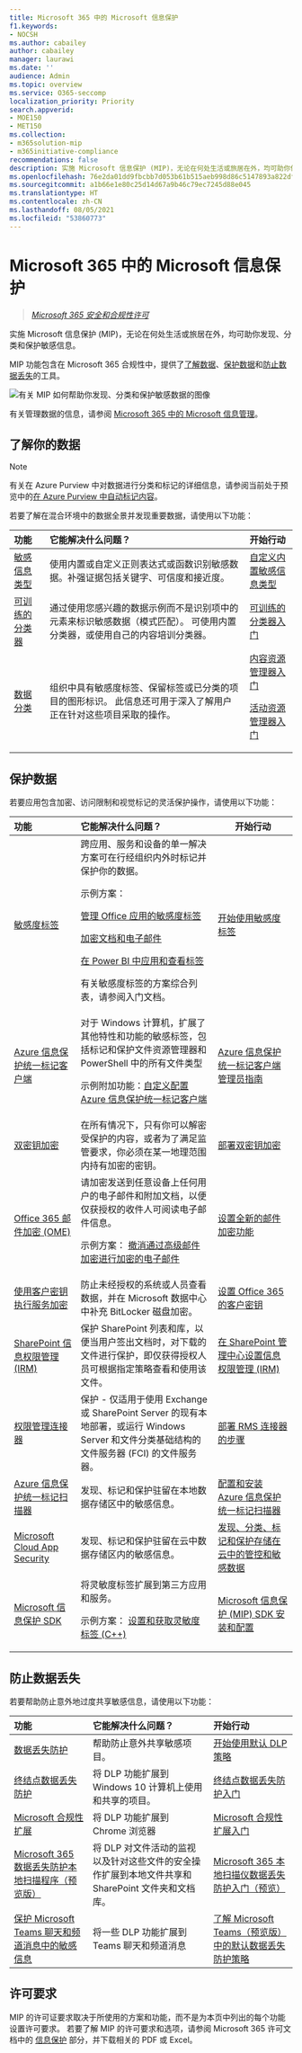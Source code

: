 ```yaml
---
title: Microsoft 365 中的 Microsoft 信息保护
f1.keywords:
- NOCSH
ms.author: cabailey
author: cabailey
manager: laurawi
ms.date: ''
audience: Admin
ms.topic: overview
ms.service: O365-seccomp
localization_priority: Priority
search.appverid:
- MOE150
- MET150
ms.collection:
- m365solution-mip
- m365initiative-compliance
recommendations: false
description: 实施 Microsoft 信息保护 (MIP)，无论在何处生活或旅居在外，均可助你保护敏感信息。
ms.openlocfilehash: 76e2da01dd9fbcbb7d053b61b515aeb998d86c5147893a822dfa2695e43f58a4
ms.sourcegitcommit: a1b66e1e80c25d14d67a9b46c79ec7245d88e045
ms.translationtype: HT
ms.contentlocale: zh-CN
ms.lasthandoff: 08/05/2021
ms.locfileid: "53860773"
---
```

# <a name="microsoft-information-protection-in-microsoft-365"></a>Microsoft 365 中的 Microsoft 信息保护

>*[Microsoft 365 安全和合规性许可](/office365/servicedescriptions/microsoft-365-service-descriptions/microsoft-365-tenantlevel-services-licensing-guidance/microsoft-365-security-compliance-licensing-guidance)*

实施 Microsoft 信息保护 (MIP)，无论在何处生活或旅居在外，均可助你发现、分类和保护敏感信息。

MIP 功能包含在 Microsoft 365 合规性中，提供了[了解数据](#know-your-data)、[保护数据](#protect-your-data)和[防止数据丢失](#prevent-data-loss)的工具。

![有关 MIP 如何帮助你发现、分类和保护敏感数据的图像](../media/powered-by-intelligent-platform.png)

有关管理数据的信息，请参阅 [Microsoft 365 中的 Microsoft 信息管理](manage-Information-governance.md)。

## <a name="know-your-data"></a>了解你的数据

> [!NOTE]
> 有关在 Azure Purview 中对数据进行分类和标记的详细信息，请参阅当前处于预览中的[在 Azure Purview 中自动标记内容](/azure/purview/create-sensitivity-label)。

若要了解在混合环境中的数据全景并发现重要数据，请使用以下功能：

|功能|它能解决什么问题？|开始行动|
|:------|:------------|:--------------------|
|[敏感信息类型](sensitive-information-type-learn-about.md)| 使用内置或自定义正则表达式或函数识别敏感数据。补强证据包括关键字、可信度和接近度。| [自定义内置敏感信息类型](customize-a-built-in-sensitive-information-type.md)|
|[可训练的分类器](classifier-learn-about.md)| 通过使用您感兴趣的数据示例而不是识别项中的元素来标识敏感数据（模式匹配）。 可使用内置分类器，或使用自己的内容培训分类器。| [可训练的分类器入门](classifier-get-started-with.md) |
|[数据分类](data-classification-overview.md) | 组织中具有敏感度标签、保留标签或已分类的项目的图形标识。 此信息还可用于深入了解用户正在针对这些项目采取的操作。 | [内容资源管理器入门](data-classification-content-explorer.md) <p> [活动资源管理器入门](data-classification-activity-explorer.md) |

## <a name="protect-your-data"></a>保护数据

若要应用包含加密、访问限制和视觉标记的灵活保护操作，请使用以下功能：

|功能|它能解决什么问题？|开始行动|
|:------|:------------|---------------------|
|[敏感度标签](sensitivity-labels.md)| 跨应用、服务和设备的单一解决方案可在行经组织内外时标记并保护你的数据。 <p> 示例方案： <p> [管理 Office 应用的敏感度标签](sensitivity-labels-office-apps.md) <p> [加密文档和电子邮件](encryption-sensitivity-labels.md) <p> [在 Power BI 中应用和查看标签](/power-bi/admin/service-security-apply-data-sensitivity-labels) <p> 有关敏感度标签的方案综合列表，请参阅入门文档。|[开始使用敏感度标签](get-started-with-sensitivity-labels.md) |
|[Azure 信息保护统一标记客户端](/azure/information-protection/rms-client/aip-clientv2)| 对于 Windows 计算机，扩展了其他特性和功能的敏感标签，包括标记和保护文件资源管理器和 PowerShell 中的所有文件类型 <p> 示例附加功能：[自定义配置 Azure 信息保护统一标记客户端](/azure/information-protection/rms-client/clientv2-admin-guide-customizations)| [Azure 信息保护统一标记客户端管理员指南](/azure/information-protection/rms-client/clientv2-admin-guide)|
|[双密钥加密](double-key-encryption.md)| 在所有情况下，只有你可以解密受保护的内容，或者为了满足监管要求，你必须在某一地理范围内持有加密的密钥。 | [部署双密钥加密](double-key-encryption.md#deploy-dke)|
|[Office 365 邮件加密 (OME)](ome.md)| 请加密发送到任意设备上任何用户的电子邮件和附加文档，以便仅获授权的收件人可阅读电子邮件信息。 <p> 示例方案： [撤消通过高级邮件加密进行加密的电子邮件](revoke-ome-encrypted-mail.md) | [设置全新的邮件加密功能](set-up-new-message-encryption-capabilities.md)|
|[使用客户密钥执行服务加密](customer-key-overview.md) | 防止未经授权的系统或人员查看数据，并在 Microsoft 数据中心中补充 BitLocker 磁盘加密。 | [设置 Office 365 的客户密钥](customer-key-set-up.md)|
|[SharePoint 信息权限管理 (IRM)](set-up-irm-in-sp-admin-center.md#irm-enable-sharepoint-document-libraries-and-lists)|保护 SharePoint 列表和库，以便当用户签出文档时，对下载的文件进行保护，即仅获得授权人员可根据指定策略查看和使用该文件。 | [在 SharePoint 管理中心设置信息权限管理 (IRM)](set-up-irm-in-sp-admin-center.md)|
[权限管理连接器](/azure/information-protection/deploy-rms-connector) |保护 - 仅适用于使用 Exchange 或 SharePoint Server 的现有本地部署，或运行 Windows Server 和文件分类基础结构的文件服务器 (FCI) 的文件服务器。 | [部署 RMS 连接器的步骤](/azure/information-protection/deploy-rms-connector#steps-to-deploy-the-rms-connector)
|[Azure 信息保护统一标记扫描器](/azure/information-protection/deploy-aip-scanner)| 发现、标记和保护驻留在本地数据存储区中的敏感信息。 | [配置和安装 Azure 信息保护统一标记扫描器](/azure/information-protection/deploy-aip-scanner-configure-install)|
|[Microsoft Cloud App Security](/cloud-app-security/what-is-cloud-app-security)| 发现、标记和保护驻留在云中数据存储区内的敏感信息。 | [发现、分类、标记和保护存储在云中的管控和敏感数据](/cloud-app-security/best-practices#discover-classify-label-and-protect-regulated-and-sensitive-data-stored-in-the-cloud)|
|[Microsoft 信息保护 SDK](/information-protection/develop/overview#microsoft-information-protection-sdk)|将灵敏度标签扩展到第三方应用和服务。 <p> 示例方案： [设置和获取灵敏度标签 (C++)](/information-protection/develop/quick-file-set-get-label-cpp) |[Microsoft 信息保护 (MIP) SDK 安装和配置](/information-protection/develop/setup-configure-mip)|


## <a name="prevent-data-loss"></a>防止数据丢失

若要帮助防止意外地过度共享敏感信息，请使用以下功能：


|功能|它能解决什么问题？|开始行动|
|:------|:------------|:---------------------|
|[数据丢失防护](dlp-learn-about-dlp.md)| 帮助防止意外共享敏感项目。 | [开始使用默认 DLP 策略](get-started-with-the-default-dlp-policy.md)|
|[终结点数据丢失防护](endpoint-dlp-learn-about.md)| 将 DLP 功能扩展到 Windows 10 计算机上使用和共享的项目。 | [终结点数据丢失防护入门](endpoint-dlp-getting-started.md)|
|[Microsoft 合规性扩展](dlp-chrome-learn-about.md) | 将 DLP 功能扩展到 Chrome 浏览器 | [Microsoft 合规性扩展入门](dlp-chrome-get-started.md)|
|[Microsoft 365 数据丢失防护本地扫描程序（预览版）](dlp-on-premises-scanner-learn.md)|将 DLP 对文件活动的监视以及针对这些文件的安全操作扩展到本地文件共享和 SharePoint 文件夹和文档库。|[Microsoft 365 本地扫描仪数据丢失防护入门（预览）](dlp-on-premises-scanner-get-started.md)|
|[保护 Microsoft Teams 聊天和频道消息中的敏感信息](dlp-microsoft-teams.md) | 将一些 DLP 功能扩展到 Teams 聊天和频道消息 | [了解 Microsoft Teams（预览版）中的默认数据丢失防护策略](dlp-teams-default-policy.md)|

## <a name="licensing-requirements"></a>许可要求

MIP 的许可证要求取决于所使用的方案和功能，而不是为本页中列出的每个功能设置许可要求。 若要了解 MIP 的许可要求和选项，请参阅 Microsoft 365 许可文档中的 [信息保护](/office365/servicedescriptions/microsoft-365-service-descriptions/microsoft-365-tenantlevel-services-licensing-guidance/microsoft-365-security-compliance-licensing-guidance#information-protection) 部分，并下载相关的 PDF 或 Excel。
